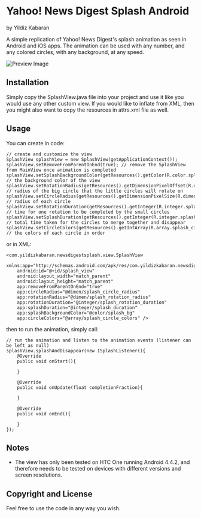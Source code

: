 # Yahoo! News Digest Splash Android
by Yildiz Kabaran

A simple replication of Yahoo! News Digest's splash animation as seen in Android and iOS apps. The animation can be used with any number, and any colored circles, with any background, at any speed.

![Preview Image](http://i.imgbox.com/2ujiTEyh.gif)

## Installation

Simply copy the SplashView.java file into your project and use it like you would use any other custom view. If you would like to inflate from XML, then you might also want to copy the resources in attrs.xml file as well.

## Usage

You can create in code:
```
// create and customize the view
SplashView splashView = new SplashView(getApplicationContext());
splashView.setRemoveFromParentOnEnd(true); // remove the SplashView from MainView once animation is completed
splashView.setSplashBackgroundColor(getResources().getColor(R.color.splash_bg)); // the background color of the view
splashView.setRotationRadius(getResources().getDimensionPixelOffset(R.dimen.splash_rotation_radius)); // radius of the big circle that the little circles will rotate on
splashView.setCircleRadius(getResources().getDimensionPixelSize(R.dimen.splash_circle_radius)); // radius of each circle
splashView.setRotationDuration(getResources().getInteger(R.integer.splash_rotation_duration)); // time for one rotation to be completed by the small circles
splashView.setSplashDuration(getResources().getInteger(R.integer.splash_duration)); // total time taken for the circles to merge together and disappear
splashView.setCircleColors(getResources().getIntArray(R.array.splash_circle_colors)); // the colors of each circle in order
```

or in XML:
```
<com.yildizkabaran.newsdigestsplash.view.SplashView 
	xmlns:app="http://schemas.android.com/apk/res/com.yildizkabaran.newsdigestsplash"
	android:id="@+id/splash_view"
	android:layout_width="match_parent"
	android:layout_height="match_parent"
	app:removeFromParentOnEnd="true"
	app:circleRadius="@dimen/splash_circle_radius"
	app:rotationRadius="@dimen/splash_rotation_radius"
	app:rotationDuration="@integer/splash_rotation_duration"
	app:splashDuration="@integer/splash_duration"
	app:splashBackgroundColor="@color/splash_bg"
	app:circleColors="@array/splash_circle_colors" />
```

then to run the animation, simply call:
```
// run the animation and listen to the animation events (listener can be left as null)
splashView.splashAndDisappear(new ISplashListener(){
	@Override
	public void onStart(){

	}
	
	@Override
	public void onUpdate(float completionFraction){

	}

	@Override
	public void onEnd(){

	}
});
```

## Notes

- The view has only been tested on HTC One running Android 4.4.2, and therefore needs to be tested on devices with different versions and screen resolutions.

## Copyright and License

Feel free to use the code in any way you wish.
